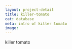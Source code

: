 ```yaml
---
layout: project-detail
title: killer-tomato
cat: database
meta: intro of killer tomato
image: 
---
```


killer tomato